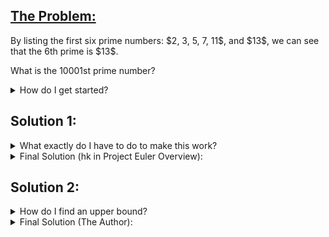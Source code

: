 ## [The Problem:](https://projecteuler.net/problem=7)

<p>By listing the first six prime numbers: $2, 3, 5, 7, 11$, and $13$, we can see that the 6th prime is $13$.</p>
<p>What is the 10001st prime number?</p>

<details>
    <summary>
        How do I get started?
    </summary>
        The problem can a modified version of the function in Problem 3 or the "Primes under x generator," which is in the "Tools" folder of the depository. The former is solution 1 and the latter is solution 2. The latter function is faster, but not "nicer" because it requires some extra knowledge that's extremely difficult to derive independently, unlike other nice solutions.
</details>

## Solution 1:

<details>
    <summary>
        What exactly do I have to do to make this work?
    </summary>
        The following is the relevant section of code from Problem 3:<br>
        <code>factor_cap = int(math.sqrt(n))
while n > 1 and factor <= factor_cap:
    if n % factor == 0:
        greatest_factor = factor
        while n % factor == 0:
            n = n // factor
        factor_cap = int(math.sqrt(n))
    factor = factor + 2</code><br><br>
    You can convert this into an "is_prime(n)" function that takes in n and returns True or False. For the is_prime function, you don't have to divide n by a factor. Instead, you return False, since n is divisible by the factor and therefore not prime. Declare what the factor is. Add in where the function must return True or False.<br><br>
    For the rest of the code, use a "counter" variable and a "number" variable. Use a while loop when the counter is less than 10001, and check if the number is prime. If the numebr is prime, increment the counter. Regardless, increment the number.
</details>

<details>
    <summary>
        Final Solution (hk in Project Euler Overview):
    </summary><code>import math
def is_prime(n):
    if n % 3 == 0 or n % 5 == 0:
        return False
    factor_cap = int(math.sqrt(n))
    factor = 5
    while factor <= factor_cap:
        if n % factor == 0:
            return False
        factor = factor + 2
    return True
#
# Skipping 2, 3, and 5
i = 3
n = 7
ith_prime = 3
while i < 10001:
    if is_prime(n):
        i += 1
        ith_prime = n
    n += 2
print(ith_prime)</code><br><br>
    Runtime: 0.09 seconds<br>
    Runtime when finding the 100001st prime: 2.6 seconds
</details>

## Solution 2:

<details>
    <summary>
        How do I find an upper bound?
    </summary>
        The code in "Primes under x generator" needs an upper_limit to run. Then, it produces a list of primes. To find the 10001st prime, you just need to find primes[10001 - 1]. The problem here is how to find an upper limit in the first place. <br><br>
    An approximation of the nth prime number was found as a result of the prime number theorem. The prime number theorem states that the number of prime numbers under N is approximately N / ln(N). Consequently, the nth prime number can be approximated as n * ln(n). This is an approximation, not an upper bound, so some slack should be added to guarantee the the nth prime is below the upper limit.
</details>

<details>
    <summary>
        Final Solution (The Author):
    </summary>
        <code>import math
#
n = 1000001
upper_limit= int(n * math.log(n) * 1.5)
primes_set = {2, 3}
#
for i in range(5, upper_limit, 2):
    if i % 3 != 0:
        primes_set.add(i)
#
factor = 5
square_root_of_upper_limit = upper_limit**0.5
while factor <= square_root_of_upper_limit:
    multiples_of_factor = upper_limit // factor
    for i in range(3, multiples_of_factor + 1, 2):
        if i % 3 != 0:
            primes_set.discard(factor * i)
    factor += 2
    if factor % 3 == 0:
        factor = factor + 2
#
primes = sorted(list(primes_set))
print(primes[n - 1])</code><br><br>
    Runtime: 0.025 seconds<br>
    Runtime: 0.27 seconds<br><br>
    (AN: I picked the factor 1.5 arbitrarily.)
</details>
